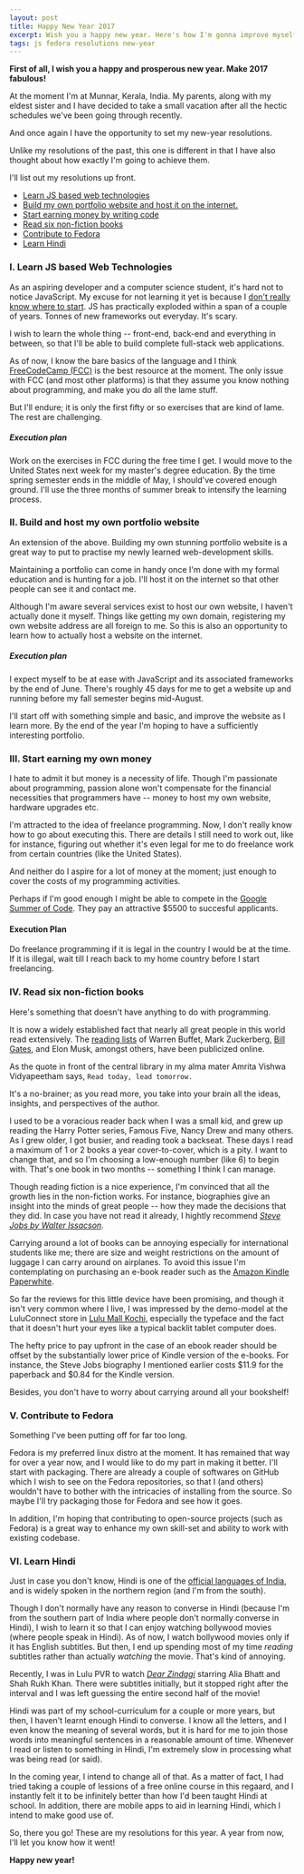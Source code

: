```yaml
---
layout: post
title: Happy New Year 2017
excerpt: Wish you a happy new year. Here's how I'm gonna improve myself this year.
tags: js fedora resolutions new-year
---
```

**First of all, I wish you a happy and prosperous new year. Make 2017 fabulous!**

At the moment I'm at Munnar, Kerala, India. My parents, along with my eldest sister and I have decided to take a small vacation after all the hectic schedules we've been going through recently.

And once again I have the opportunity to set my new-year resolutions.

Unlike my resolutions of the past, this one is different in that I have also thought about how exactly I'm going to achieve them.

I'll list out my resolutions up front.

* [Learn JS based web technologies](#i-learn-js-based-web-technologies)
* [Build my own portfolio website and host it on the internet.](#ii-build-and-host-my-own-portfolio-website)
* [Start earning money by writing code](#iii-start-earning-my-own-money)
* [Read six non-fiction books](#iv-read-six-non-fiction-books)
* [Contribute to Fedora](#v-contribute-to-fedora)
* [Learn Hindi](#vi-learn-hindi)

### I. Learn JS based Web Technologies
As an aspiring developer and a computer science student, it's hard not to notice JavaScript. My excuse for not learning it yet is because I [don't really know where to start](https://hackernoon.com/how-it-feels-to-learn-javascript-in-2016-d3a717dd577f#.5c1ssnglc). JS has practically exploded within a span of a couple of years. Tonnes of new frameworks out everyday. It's scary.

I wish to learn the whole thing -- front-end, back-end and everything in between, so that I'll be able to build complete full-stack web applications.

As of now, I know the bare basics of the language and I think [FreeCodeCamp (FCC)](https://www.freecodecamp.com/) is the best resource at the moment. The only issue with FCC (and most other platforms) is that they assume you know nothing about programming, and make you do all the lame stuff.

But I'll endure; it is only the first fifty or so exercises that are kind of lame. The rest are challenging.

##### Execution plan
Work on the exercises in FCC during the free time I get. I would move to the United States next week for my master's degree education. By the time spring semester ends in the middle of May, I should've covered enough ground. I'll use the three months of summer break to intensify the learning process.

### II. Build and host my own portfolio website
An extension of the above. Building my own stunning portfolio website is a great way to put to practise my newly learned web-development skills.

Maintaining a portfolio can come in handy once I'm done with my formal education and is hunting for a job. I'll host it on the internet so that other people can see it and contact me.

Although I'm aware several services exist to host our own website, I haven't actually done it myself. Things like getting my own domain, registering my own website address are all foreign to me. So this is also an opportunity to learn how to actually host a website on the internet.

##### Execution plan
I expect myself to be at ease with JavaScript and its associated frameworks by the end of June. There's roughly 45 days for me to get a website up and running before my fall semester begins mid-August.

I'll start off with something simple and basic, and improve the website as I learn more. By the end of the year I'm hoping to have a sufficiently interesting portfolio.

### III. Start earning my own money
I hate to admit it but money is a necessity of life. Though I'm passionate about programming, passion alone won't compensate for the financial necessities that programmers have -- money to host my own website, hardware upgrades etc.

I'm attracted to the idea of freelance programming. Now, I don't really know how to go about executing this. There are details I still need to work out, like for instance, figuring out whether it's even legal for me to do freelance work from certain countries (like the United States).

And neither do I aspire for a lot of money at the moment; just enough to cover the costs of my programming activities.

Perhaps if I'm good enough I might be able to compete in the [Google Summer of Code](https://developers.google.com/open-source/gsoc/). They pay an attractive $5500 to succesful applicants.

#### Execution Plan
Do freelance programming if it is legal in the country I would be at the time. If it is illegal, wait till I reach back to my home country before I start freelancing.

### IV. Read six non-fiction books
Here's something that doesn't have anything to do with programming.

It is now a widely established fact that nearly all great people in this world read extensively. The [reading lists](http://buffettsbooks.com/books-by-warren-buffett.html) of Warren Buffet, Mark Zuckerberg, [Bill Gates](https://www.gatesnotes.com/Books), and Elon Musk, amongst others, have been publicized online.


As the quote in front of the central library in my alma mater Amrita Vishwa Vidyapeetham says,
  ```Read today, lead tomorrow.```

It's a no-brainer; as you read more, you take into your brain all the ideas, insights, and perspectives of the author.

I used to be a voracious reader back when I was a small kid, and grew up reading the Harry Potter series, Famous Five, Nancy Drew and many others. As I grew older, I got busier, and reading took a backseat. These days I read a maximum of 1 or 2 books a year cover-to-cover, which is a pity. I want to change that, and so I'm choosing a low-enough number (like 6) to begin with. That's one book in two months -- something I think I can manage.

Though reading fiction is a nice experience, I'm convinced that all the growth lies in the non-fiction works. For instance, biographies give an insight into the minds of great people -- how they made the decisions that they did. In case you have not read it already, I hightly recommend *[Steve Jobs by Walter Issacson](http://a.co/8JiwEqa)*.

Carrying around a lot of books can be annoying especially for international students like me; there are size and weight restrictions on the amount of luggage I can carry around on airplanes. To avoid this issue I'm contemplating on purchasing an e-book reader such as the [Amazon Kindle Paperwhite](http://a.co/5URpreN).

So far the reviews for this little device have been promising, and though it isn't very common where I live, I was impressed by the demo-model at the LuluConnect store in [Lulu Mall Kochi](http://lulumall.in/), especially the typeface and the fact that it doesn't hurt your eyes like a typical backlit tablet computer does.

The hefty price to pay upfront in the case of an ebook reader should be offset by the substantially lower price of Kindle version of the e-books. For instance, the Steve Jobs biography I mentioned earlier costs $11.9 for the paperback and $0.84 for the Kindle version.

Besides, you don't have to worry about carrying around all your bookshelf!

### V. Contribute to Fedora
Something I've been putting off for far too long.

Fedora is my preferred linux distro at the moment. It has remained that way for over a year now, and I would like to do my part in making it better. I'll start with packaging. There are already a couple of softwares on GitHub which I wish to see on the Fedora repositories, so that I (and others) wouldn't have to bother with the intricacies of installing from the source. So maybe I'll try packaging those for Fedora and see how it goes.

In addition, I'm hoping that contributing to open-source projects (such as Fedora) is a great way to enhance my own skill-set and ability to work with existing codebase.

### VI. Learn Hindi
Just in case you don't know, Hindi is one of the [official languages of India](https://en.wikipedia.org/wiki/Languages_with_official_status_in_India), and is widely spoken in the northern region (and I'm from the south).

Though I don't normally have any reason to converse in Hindi (because I'm from the southern part of India where people don't normally converse in Hindi), I wish to learn it so that I can enjoy watching bollywood movies (where people speak in Hindi). As of now, I watch bollywood movies only if it has English subtitles. But then, I end up spending most of my time *reading* subtitles rather than actually *watching* the movie. That's kind of annoying.

Recently, I was in Lulu PVR to watch *[Dear Zindagi](http://www.imdb.com/title/tt5946128/)* starring Alia Bhatt and Shah Rukh Khan. There were subtitles initially, but it stopped right after the interval and I was left guessing the entire second half of the movie!

Hindi was part of my school-curriculum for a couple or more years, but then, I haven't learnt enough Hindi to converse. I know all the letters, and I even know the meaning of several words, but it is hard for me to join those words into meaningful sentences in a reasonable amount of time. Whenever I read or listen to something in Hindi, I'm extremely slow in processing what was being read (or said).

In the coming year, I intend to change all of that. As a matter of fact, I had tried taking a couple of lessions of a free online course in this regaard, and I instantly felt it to be infinitely better than how I'd been taught Hindi at school. In addition, there are mobile apps to aid in learning Hindi, which I intend to make good use of.

So, there you go! These are my resolutions for this year. A year from now, I'll let you know how it went!

**Happy new year!**
